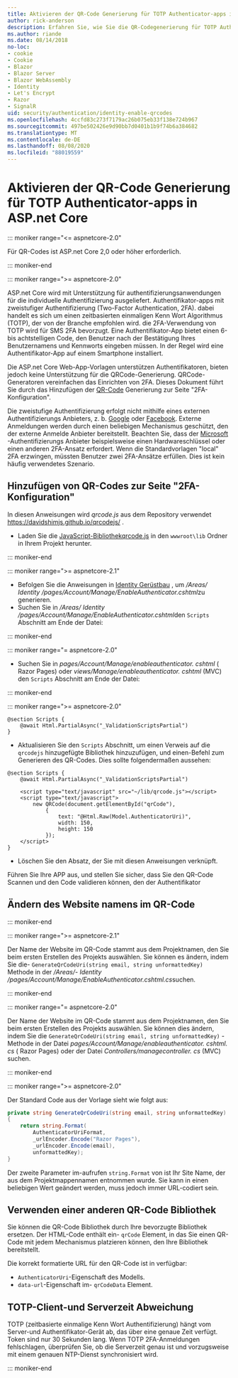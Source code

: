 ```yaml
---
title: Aktivieren der QR-Code Generierung für TOTP Authenticator-apps in ASP.net Core
author: rick-anderson
description: Erfahren Sie, wie Sie die QR-Codegenerierung für TOTP Authenticator-Apps aktivieren, die mit ASP.net Core zweistufigen Authentifizierung funktionieren.
ms.author: riande
ms.date: 08/14/2018
no-loc:
- cookie
- Cookie
- Blazor
- Blazor Server
- Blazor WebAssembly
- Identity
- Let's Encrypt
- Razor
- SignalR
uid: security/authentication/identity-enable-qrcodes
ms.openlocfilehash: 4ccfd83c273f7179ac26b075eb33f138e724b967
ms.sourcegitcommit: 497be502426e9d90bb7d0401b1b9f74b6a384682
ms.translationtype: MT
ms.contentlocale: de-DE
ms.lasthandoff: 08/08/2020
ms.locfileid: "88019559"
---
```

# <a name="enable-qr-code-generation-for-totp-authenticator-apps-in-aspnet-core"></a>Aktivieren der QR-Code Generierung für TOTP Authenticator-apps in ASP.net Core

::: moniker range="<= aspnetcore-2.0"

Für QR-Codes ist ASP.net Core 2,0 oder höher erforderlich.

::: moniker-end

::: moniker range=">= aspnetcore-2.0"

ASP.net Core wird mit Unterstützung für authentifizierungsanwendungen für die individuelle Authentifizierung ausgeliefert. Authentifikator-apps mit zweistufiger Authentifizierung (Two-Factor Authentication, 2FA). dabei handelt es sich um einen zeitbasierten einmaligen Kenn Wort Algorithmus (TOTP), der von der Branche empfohlen wird. die 2FA-Verwendung von TOTP wird für SMS 2FA bevorzugt. Eine Authentifikator-App bietet einen 6-bis achtstelligen Code, den Benutzer nach der Bestätigung Ihres Benutzernamens und Kennworts eingeben müssen. In der Regel wird eine Authentifikator-App auf einem Smartphone installiert.

Die ASP.net Core Web-App-Vorlagen unterstützen Authentifikatoren, bieten jedoch keine Unterstützung für die QRCode-Generierung. QRCode-Generatoren vereinfachen das Einrichten von 2FA. Dieses Dokument führt Sie durch das Hinzufügen der [QR-Code](https://wikipedia.org/wiki/QR_code) Generierung zur Seite "2FA-Konfiguration".

Die zweistufige Authentifizierung erfolgt nicht mithilfe eines externen Authentifizierungs Anbieters, z. b. [Google](xref:security/authentication/google-logins) oder [Facebook](xref:security/authentication/facebook-logins). Externe Anmeldungen werden durch einen beliebigen Mechanismus geschützt, den der externe Anmelde Anbieter bereitstellt. Beachten Sie, dass der [Microsoft](xref:security/authentication/microsoft-logins) -Authentifizierungs Anbieter beispielsweise einen Hardwareschlüssel oder einen anderen 2FA-Ansatz erfordert. Wenn die Standardvorlagen "local" 2FA erzwingen, müssten Benutzer zwei 2FA-Ansätze erfüllen. Dies ist kein häufig verwendetes Szenario.

## <a name="adding-qr-codes-to-the-2fa-configuration-page"></a>Hinzufügen von QR-Codes zur Seite "2FA-Konfiguration"

In diesen Anweisungen wird *qrcode.js* aus dem Repository verwendet https://davidshimjs.github.io/qrcodejs/ .

* Laden Sie die [JavaScript-Bibliothekqrcode.js](https://davidshimjs.github.io/qrcodejs/) in den `wwwroot\lib` Ordner in Ihrem Projekt herunter.

::: moniker-end

::: moniker range=">= aspnetcore-2.1"

* Befolgen Sie die Anweisungen in [ Identity Gerüstbau](xref:security/authentication/scaffold-identity) , um */Areas/ Identity /pages/Account/Manage/EnableAuthenticator.cshtml*zu generieren.
* Suchen Sie in */Areas/ Identity /pages/Account/Manage/EnableAuthenticator.cshtml*den `Scripts` Abschnitt am Ende der Datei:

::: moniker-end

::: moniker range="= aspnetcore-2.0"

* Suchen Sie in *pages/Account/Manage/enableauthenticator. cshtml* ( Razor Pages) oder *views/Manage/enableauthenticator. cshtml* (MVC) den `Scripts` Abschnitt am Ende der Datei:

::: moniker-end

::: moniker range=">= aspnetcore-2.0"

```cshtml
@section Scripts {
    @await Html.PartialAsync("_ValidationScriptsPartial")
}
```

* Aktualisieren Sie den `Scripts` Abschnitt, um einen Verweis auf die `qrcodejs` hinzugefügte Bibliothek hinzuzufügen, und einen-Befehl zum Generieren des QR-Codes. Dies sollte folgendermaßen aussehen:

```cshtml
@section Scripts {
    @await Html.PartialAsync("_ValidationScriptsPartial")

    <script type="text/javascript" src="~/lib/qrcode.js"></script>
    <script type="text/javascript">
        new QRCode(document.getElementById("qrCode"),
            {
                text: "@Html.Raw(Model.AuthenticatorUri)",
                width: 150,
                height: 150
            });
    </script>
}
```

* Löschen Sie den Absatz, der Sie mit diesen Anweisungen verknüpft.

Führen Sie Ihre APP aus, und stellen Sie sicher, dass Sie den QR-Code Scannen und den Code validieren können, den der Authentifikator

## <a name="change-the-site-name-in-the-qr-code"></a>Ändern des Website namens im QR-Code

::: moniker-end

::: moniker range=">= aspnetcore-2.1"

Der Name der Website im QR-Code stammt aus dem Projektnamen, den Sie beim ersten Erstellen des Projekts auswählen. Sie können es ändern, indem Sie die- `GenerateQrCodeUri(string email, string unformattedKey)` Methode in der */Areas/- Identity /pages/Account/Manage/EnableAuthenticator.cshtml.cs*suchen.

::: moniker-end

::: moniker range="= aspnetcore-2.0"

Der Name der Website im QR-Code stammt aus dem Projektnamen, den Sie beim ersten Erstellen des Projekts auswählen. Sie können dies ändern, indem Sie die `GenerateQrCodeUri(string email, string unformattedKey)` -Methode in der Datei *pages/Account/Manage/enableauthenticator. cshtml. cs* ( Razor Pages) oder der Datei *Controllers/managecontroller. cs* (MVC) suchen.

::: moniker-end

::: moniker range=">= aspnetcore-2.0"

Der Standard Code aus der Vorlage sieht wie folgt aus:

```csharp
private string GenerateQrCodeUri(string email, string unformattedKey)
{
    return string.Format(
        AuthenticatorUriFormat,
        _urlEncoder.Encode("Razor Pages"),
        _urlEncoder.Encode(email),
        unformattedKey);
}
```

Der zweite Parameter im-aufrufen `string.Format` von ist Ihr Site Name, der aus dem Projektmappennamen entnommen wurde. Sie kann in einen beliebigen Wert geändert werden, muss jedoch immer URL-codiert sein.

## <a name="using-a-different-qr-code-library"></a>Verwenden einer anderen QR-Code Bibliothek

Sie können die QR-Code Bibliothek durch Ihre bevorzugte Bibliothek ersetzen. Der HTML-Code enthält ein- `qrCode` Element, in das Sie einen QR-Code mit jedem Mechanismus platzieren können, den Ihre Bibliothek bereitstellt.

Die korrekt formatierte URL für den QR-Code ist in verfügbar:

* `AuthenticatorUri`-Eigenschaft des Modells.
* `data-url`-Eigenschaft im- `qrCodeData` Element.

## <a name="totp-client-and-server-time-skew"></a>TOTP-Client-und Serverzeit Abweichung

TOTP (zeitbasierte einmalige Kenn Wort Authentifizierung) hängt vom Server-und Authentifikator-Gerät ab, das über eine genaue Zeit verfügt. Token sind nur 30 Sekunden lang. Wenn TOTP 2FA-Anmeldungen fehlschlagen, überprüfen Sie, ob die Serverzeit genau ist und vorzugsweise mit einem genauen NTP-Dienst synchronisiert wird.

::: moniker-end
